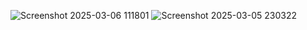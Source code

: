 
![Screenshot 2025-03-06 111801](https://github.com/user-attachments/assets/117e4ee4-772b-4718-aa21-17849778c36f)
![Screenshot 2025-03-05 230322](https://github.com/user-attachments/assets/76fc4b69-e11f-4352-9a87-ef75ad247a35)
